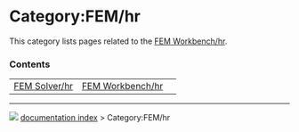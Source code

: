 # Category:FEM/hr
This category lists pages related to the [FEM Workbench/hr](FEM_Workbench/hr.md).

### Contents

|     |     |     |
| --- | --- | --- |
| [FEM Solver/hr](FEM_Solver/hr.md) | [FEM Workbench/hr](FEM_Workbench/hr.md) |



---
![](images/Right_arrow.png) [documentation index](../README.md) > Category:FEM/hr
